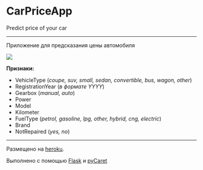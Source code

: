 # CarPriceApp

Predict price of your car
___


Приложение для предсказания цены автомобиля

![](https://i.ibb.co/31f9m0R/rost-tsen.jpg)


**Признаки:**

- VehicleType (*coupe, suv, small, sedan, convertible, bus,
       wagon, other*)
- RegistrationYear (*в формате YYYY*)
- Gearbox (*manual, auto*)
- Power
- Model
- Kilometer
- FuelType (*petrol, gasoline, lpg, other, hybrid, cng,
       electric*)
- Brand
- NotRepaired (*yes, no*)


___

Размещено на [heroku](https://dashboard.heroku.com/apps).  


Выполнено с помощью [Flask](https://flask.palletsprojects.com/en/2.0.x/) и [pyCaret](https://pycaret.org/)



